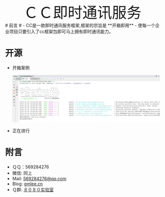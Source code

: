 <center><font size="16">ＣＣ即时通讯服务</font></center>
# 前言 #
- CC是一款即时通讯服务框架,框架的宗旨是 **开箱即用**
- 使每一个企业项目只要引入了cc框架包即可马上拥有即时通讯能力。

# 开源 #

- 开箱案例

  ![image-20191230183010917](assets/image-20191230183010917.png)
  
- 正在进行

# 附言 #

- ＱＱ：569284276
- 微信: 同上
- Mail: 569284276@qq.com
- Blog: [gmlee.cn](http://gmlee.cn/)
- Ｑ群: [８０８０实验室](https://jq.qq.com/?_wv=1027&k=5vD1Zh6 "５３７９５０７５１")